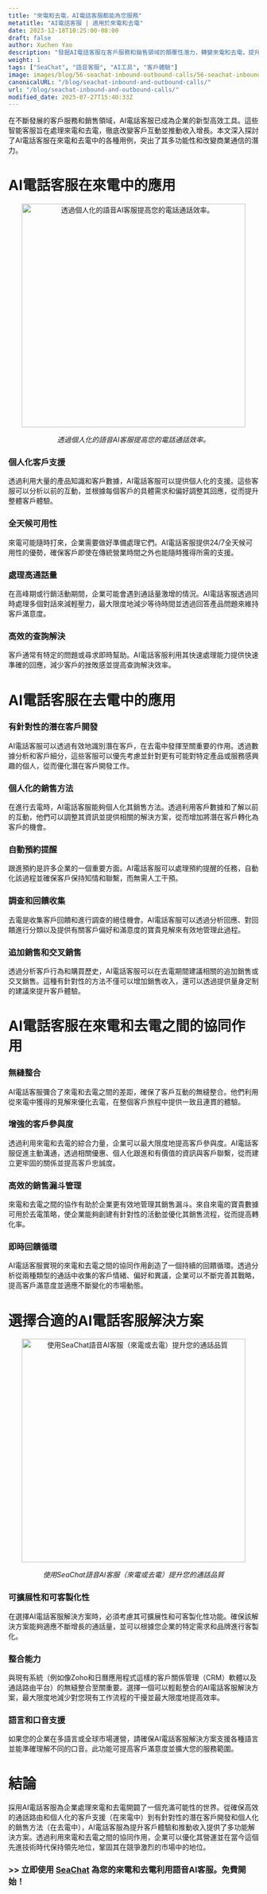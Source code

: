 ```yaml
---
title: "來電和去電，AI電話客服都能為您服務"
metatitle: "AI電話客服 | 適用於來電和去電"
date: 2023-12-18T10:25:00-08:00
draft: false
author: Xuchen Yao
description: "發掘AI電話客服在客戶服務和銷售領域的顛覆性潛力，轉變來電和去電，提升效率和收入增長。"
weight: 1
tags: ["SeaChat", "語音客服", "AI工具", "客戶體驗"]
image: images/blog/56-seachat-inbound-outbound-calls/56-seachat-inbound-outbound-calls.png
canonicalURL: "/blog/seachat-inbound-and-outbound-calls/"
url: "/blog/seachat-inbound-and-outbound-calls/"
modified_date: 2025-07-27T15:40:33Z
---
```


在不斷發展的客戶服務和銷售領域，AI電話客服已成為企業的新型高效工具。這些智能客服旨在處理來電和去電，徹底改變客戶互動並推動收入增長。本文深入探討了AI電話客服在來電和去電中的各種用例，突出了其多功能性和改變商業通信的潛力。

# AI電話客服在來電中的應用

<center>
<img height="450px" src="/images/blog/50x-all-seachat-agents/transfer-to-and-from-ai-agent.jpeg" alt="透過個人化的語音AI客服提高您的電話通話效率。"/>

*透過個人化的語音AI客服提高您的電話通話效率。*
</center>

### 個人化客戶支援
透過利用大量的產品知識和客戶數據，AI電話客服可以提供個人化的支援。這些客服可以分析以前的互動，並根據每個客戶的具體需求和偏好調整其回應，從而提升整體客戶體驗。

### 全天候可用性
來電可能隨時打來，企業需要做好準備處理它們。AI電話客服提供24/7全天候可用性的優勢，確保客戶即使在傳統營業時間之外也能隨時獲得所需的支援。

### 處理高通話量
在高峰期或行銷活動期間，企業可能會遇到通話量激增的情況。AI電話客服透過同時處理多個對話來減輕壓力，最大限度地減少等待時間並透過回答產品問題來維持客戶滿意度。

### 高效的查詢解決
客戶通常有特定的問題或尋求即時幫助。AI電話客服利用其快速處理能力提供快速準確的回應，減少客戶的挫敗感並提高查詢解決效率。

# AI電話客服在去電中的應用

### 有針對性的潛在客戶開發
AI電話客服可以透過有效地識別潛在客戶，在去電中發揮至關重要的作用。透過數據分析和客戶細分，這些客服可以優先考慮並針對更有可能對特定產品或服務感興趣的個人，從而優化潛在客戶開發工作。

### 個人化的銷售方法
在進行去電時，AI電話客服能夠個人化其銷售方法。透過利用客戶數據和了解以前的互動，他們可以調整其資訊並提供相關的解決方案，從而增加將潛在客戶轉化為客戶的機會。

### 自動預約提醒
跟進預約是許多企業的一個重要方面。AI電話客服可以處理預約提醒的任務，自動化該過程並確保客戶保持知情和聯繫，而無需人工干預。

### 調查和回饋收集
去電是收集客戶回饋和進行調查的絕佳機會。AI電話客服可以透過分析回應、對回饋進行分類以及提供有關客戶偏好和滿意度的寶貴見解來有效地管理此過程。

### 追加銷售和交叉銷售
透過分析客戶行為和購買歷史，AI電話客服可以在去電期間建議相關的追加銷售或交叉銷售。這種有針對性的方法不僅可以增加銷售收入，還可以透過提供量身定制的建議來提升客戶體驗。

# AI電話客服在來電和去電之間的協同作用

### 無縫整合
AI電話客服彌合了來電和去電之間的差距，確保了客戶互動的無縫整合。他們利用從來電中獲得的見解來優化去電，在整個客戶旅程中提供一致且連貫的體驗。

### 增強的客戶參與度
透過利用來電和去電的綜合力量，企業可以最大限度地提高客戶參與度。AI電話客服促進主動溝通，透過相關優惠、個人化跟進和有價值的資訊與客戶聯繫，從而建立更牢固的關係並提高客戶忠誠度。

### 高效的銷售漏斗管理
來電和去電之間的協作有助於企業更有效地管理其銷售漏斗。來自來電的寶貴數據可用於去電策略，使企業能夠創建有針對性的活動並優化其銷售流程，從而提高轉化率。

### 即時回饋循環
AI電話客服實現的來電和去電之間的協同作用創造了一個持續的回饋循環。透過分析從兩種類型的通話中收集的客戶情緒、偏好和異議，企業可以不斷完善其戰略，提高客戶滿意度並適應不斷變化的市場動態。

# 選擇合適的AI電話客服解決方案

<center>
<img height="450px" src="/images/blog/50x-all-seachat-agents/stay-connected-using-seachat-agents.jpeg" alt="使用SeaChat語音AI客服（來電或去電）提升您的通話品質"/>

*使用SeaChat語音AI客服（來電或去電）提升您的通話品質*
</center>

### 可擴展性和可客製化性
在選擇AI電話客服解決方案時，必須考慮其可擴展性和可客製化性功能。確保該解決方案能夠適應不斷增長的通話量，並可以根據您企業的特定需求和品牌進行客製化。

### 整合能力
與現有系統（例如像Zoho和日曆應用程式這樣的客戶關係管理（CRM）軟體以及通話路由平台）的無縫整合至關重要。選擇一個可以輕鬆整合的AI電話客服解決方案，最大限度地減少對您現有工作流程的干擾並最大限度地提高效率。

### 語言和口音支援
如果您的企業在多語言或全球市場運營，請確保AI電話客服解決方案支援各種語言並能準確理解不同的口音。此功能可提高客戶滿意度並擴大您的服務範圍。

# 結論

採用AI電話客服為企業處理來電和去電開闢了一個充滿可能性的世界。從確保高效的通話路由和個人化的客戶支援（在來電中）到有針對性的潛在客戶開發和個人化的銷售方法（在去電中），AI電話客服為提升客戶體驗和推動收入提供了多功能解決方案。透過利用來電和去電之間的協同作用，企業可以優化其營運並在當今這個先進技術時代保持領先地位，鞏固其在競爭激烈的市場中的地位。


### >> 立即使用 [SeaChat](https://chat.seasalt.ai/?utm_source=blog) 為您的來電和去電利用語音AI客服。免費開始！
